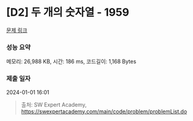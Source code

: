 # [D2] 두 개의 숫자열 - 1959 

[문제 링크](https://swexpertacademy.com/main/code/problem/problemDetail.do?contestProbId=AV5PpoFaAS4DFAUq) 

### 성능 요약

메모리: 26,988 KB, 시간: 186 ms, 코드길이: 1,168 Bytes

### 제출 일자

2024-01-01 16:01



> 출처: SW Expert Academy, https://swexpertacademy.com/main/code/problem/problemList.do